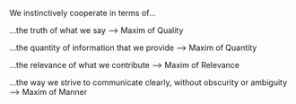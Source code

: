 We instinctively cooperate in terms of...

...the truth of what we say --> Maxim of Quality

...the quantity of information that we provide --> Maxim of Quantity

...the relevance of what we contribute --> Maxim of Relevance

...the way we strive to communicate clearly, without obscurity or ambiguity --> Maxim of Manner


